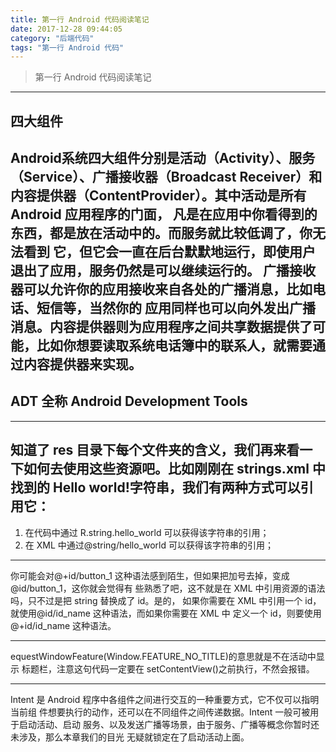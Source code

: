 ```yaml
---
title: 第一行 Android 代码阅读笔记
date: 2017-12-28 09:44:05
category: "后端代码"
tags: "第一行 Android 代码"
---
```

>第一行 Android 代码阅读笔记
---
## 四大组件
Android系统四大组件分别是活动（Activity）、服务（Service）、广播接收器（Broadcast
Receiver）和内容提供器（ContentProvider）。其中活动是所有 Android 应用程序的门面，
凡是在应用中你看得到的东西，都是放在活动中的。而服务就比较低调了，你无法看到
它，但它会一直在后台默默地运行，即使用户退出了应用，服务仍然是可以继续运行的。
广播接收器可以允许你的应用接收来自各处的广播消息，比如电话、短信等，当然你的
应用同样也可以向外发出广播消息。内容提供器则为应用程序之间共享数据提供了可
能，比如你想要读取系统电话簿中的联系人，就需要通过内容提供器来实现。
---
## ADT 全称 Android Development Tools
---
## 知道了 res 目录下每个文件夹的含义，我们再来看一下如何去使用这些资源吧。比如刚刚在 strings.xml 中找到的 Hello world!字符串，我们有两种方式可以引用它：
1. 在代码中通过 R.string.hello_world 可以获得该字符串的引用；
2. 在 XML 中通过@string/hello_world 可以获得该字符串的引用；

---

你可能会对@+id/button_1 这种语法感到陌生，但如果把加号去掉，变成@id/button_1，这你就会觉得有
些熟悉了吧，这不就是在 XML 中引用资源的语法吗，只不过是把 string 替换成了 id。是的，
如果你需要在 XML 中引用一个 id，就使用@id/id_name 这种语法，而如果你需要在 XML 中
定义一个 id，则要使用@+id/id_name 这种语法。

---
equestWindowFeature(Window.FEATURE_NO_TITLE)的意思就是不在活动中显示
标题栏，注意这句代码一定要在 setContentView()之前执行，不然会报错。

---
Intent 是 Android 程序中各组件之间进行交互的一种重要方式，它不仅可以指明当前组
件想要执行的动作，还可以在不同组件之间传递数据。Intent 一般可被用于启动活动、启动
服务、以及发送广播等场景，由于服务、广播等概念你暂时还未涉及，那么本章我们的目光
无疑就锁定在了启动活动上面。